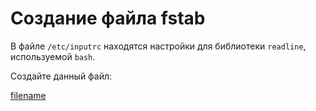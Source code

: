 # Создание файла fstab

В файле ``/etc/inputrc`` находятся настройки для библиотеки `readline`, используемой `bash`.

Создайте данный файл:

[filename](https://raw.githubusercontent.com/Linux4Yourself/Linux4Yourself.Book.Scripts/develop/src/etc-inputrc.sh ':include')


